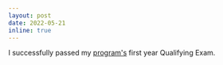 ```yaml
---
layout: post
date: 2022-05-21 
inline: true
---
```


I successfully passed my [program's](https://ist.psu.edu/prospective/graduate/phd-informatics) first year Qualifying Exam.
